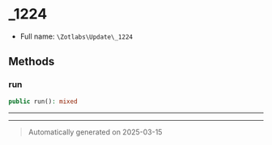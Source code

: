 
# _1224





* Full name: `\Zotlabs\Update\_1224`




## Methods


### run



```php
public run(): mixed
```












***


***
> Automatically generated on 2025-03-15

